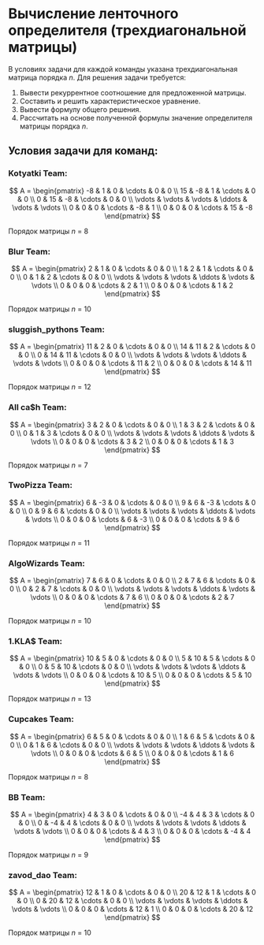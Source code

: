 
# Вычисление ленточного определителя (трехдиагональной матрицы)  
В условиях задачи для каждой команды указана трехдиагональная матрица порядка *n*. Для решения задачи требуется:  
1. Вывести рекуррентное соотношение для предложенной матрицы.  
2. Составить и решить характеристическое уравнение.  
3. Вывести формулу общего решения.  
4. Рассчитать на основе полученной формулы значение определителя матрицы порядка *n*.  
## Условия задачи для команд:
### Kotyatki Team:

$$    
A =     
 \begin{pmatrix}    
  -8 & 1 & 0 & \cdots & 0 & 0 \\    
  15 & -8 & 1 & \cdots & 0 & 0 \\    
  0 & 15 & -8 & \cdots & 0 & 0 \\    
  \vdots  & \vdots & \vdots & \ddots & \vdots & \vdots  \\    
  0 & 0 & 0 & \cdots & -8 & 1 \\    
  0 & 0 & 0 & \cdots & 15 & -8     
 \end{pmatrix}    
$$

Порядок матрицы *n* = 8

### Blur Team:

$$    
A =     
 \begin{pmatrix}    
  2 & 1 & 0 & \cdots & 0 & 0 \\    
  1 & 2 & 1 & \cdots & 0 & 0 \\    
  0 & 1 & 2 & \cdots & 0 & 0 \\    
  \vdots  & \vdots & \vdots & \ddots & \vdots & \vdots  \\    
  0 & 0 & 0 & \cdots & 2 & 1 \\    
  0 & 0 & 0 & \cdots & 1 & 2     
 \end{pmatrix}    
$$

Порядок матрицы *n* = 10

### sluggish_pythons Team: 

$$    
A =     
 \begin{pmatrix}    
  11 & 2 & 0 & \cdots & 0 & 0 \\    
  14 & 11 & 2 & \cdots & 0 & 0 \\    
  0 & 14 & 11 & \cdots & 0 & 0 \\    
  \vdots  & \vdots & \vdots & \ddots & \vdots & \vdots  \\    
  0 & 0 & 0 & \cdots & 11 & 2 \\    
  0 & 0 & 0 & \cdots & 14 & 11     
 \end{pmatrix}    
$$

Порядок матрицы *n* = 12

### All ca$h Team: 

$$    
A =     
 \begin{pmatrix}    
  3 & 2 & 0 & \cdots & 0 & 0 \\    
  1 & 3 & 2 & \cdots & 0 & 0 \\    
  0 & 1 & 3 & \cdots & 0 & 0 \\    
  \vdots  & \vdots & \vdots & \ddots & \vdots & \vdots  \\    
  0 & 0 & 0 & \cdots & 3 & 2 \\    
  0 & 0 & 0 & \cdots & 1 & 3     
 \end{pmatrix}    
$$

Порядок матрицы *n* = 7

### TwoPizza Team:

$$    
A =     
 \begin{pmatrix}    
  6 & -3 & 0 & \cdots & 0 & 0 \\    
  9 & 6 & -3 & \cdots & 0 & 0 \\    
  0 & 9 & 6 & \cdots & 0 & 0 \\    
  \vdots  & \vdots & \vdots & \ddots & \vdots & \vdots  \\    
  0 & 0 & 0 & \cdots & 6 & -3 \\    
  0 & 0 & 0 & \cdots & 9 & 6     
 \end{pmatrix}    
$$

Порядок матрицы *n* = 11

### AlgoWizards Team:

$$    
A =     
 \begin{pmatrix}    
  7 & 6 & 0 & \cdots & 0 & 0 \\    
  2 & 7 & 6 & \cdots & 0 & 0 \\    
  0 & 2 & 7 & \cdots & 0 & 0 \\    
  \vdots  & \vdots & \vdots & \ddots & \vdots & \vdots  \\    
  0 & 0 & 0 & \cdots & 7 & 6 \\    
  0 & 0 & 0 & \cdots & 2 & 7     
 \end{pmatrix}    
$$

Порядок матрицы *n* = 10

### 1.KLA$ Team:

$$    
A =     
 \begin{pmatrix}    
  10 & 5 & 0 & \cdots & 0 & 0 \\    
  5 & 10 & 5 & \cdots & 0 & 0 \\    
  0 & 5 & 10 & \cdots & 0 & 0 \\    
  \vdots  & \vdots & \vdots & \ddots & \vdots & \vdots  \\    
  0 & 0 & 0 & \cdots & 10 & 5 \\    
  0 & 0 & 0 & \cdots & 5 & 10     
 \end{pmatrix}    
$$

Порядок матрицы *n* = 13

### Cupcakes Team:

$$    
A =     
 \begin{pmatrix}    
  6 & 5 & 0 & \cdots & 0 & 0 \\    
  1 & 6 & 5 & \cdots & 0 & 0 \\    
  0 & 1 & 6 & \cdots & 0 & 0 \\    
  \vdots  & \vdots & \vdots & \ddots & \vdots & \vdots  \\    
  0 & 0 & 0 & \cdots & 6 & 5 \\    
  0 & 0 & 0 & \cdots & 1 & 6     
 \end{pmatrix}    
$$

Порядок матрицы *n* = 8

### BB Team:

$$    
A =     
 \begin{pmatrix}    
  4 & 3 & 0 & \cdots & 0 & 0 \\    
  -4 & 4 & 3 & \cdots & 0 & 0 \\    
  0 & -4 & 4 & \cdots & 0 & 0 \\    
  \vdots  & \vdots & \vdots & \ddots & \vdots & \vdots  \\    
  0 & 0 & 0 & \cdots & 4 & 3 \\    
  0 & 0 & 0 & \cdots & -4 & 4     
 \end{pmatrix}    
$$

Порядок матрицы *n* = 9

### zavod_dao Team:

$$    
A =     
 \begin{pmatrix}    
  12 & 1 & 0 & \cdots & 0 & 0 \\    
  20 & 12 & 1 & \cdots & 0 & 0 \\    
  0 & 20 & 12 & \cdots & 0 & 0 \\    
  \vdots  & \vdots & \vdots & \ddots & \vdots & \vdots  \\    
  0 & 0 & 0 & \cdots & 12 & 1 \\    
  0 & 0 & 0 & \cdots & 20 & 12     
 \end{pmatrix}    
$$

Порядок матрицы *n* = 10
